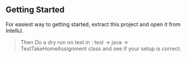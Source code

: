 ## Getting Started

For easiest way to getting started, extract this project and open it from IntelliJ.
> Then Do a dry run on test in : test -> java -> TestTakeHomeAssignment class and see if your setup is correct.  


